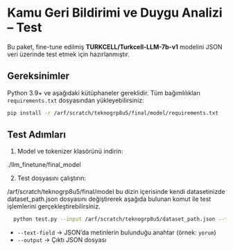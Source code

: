 
# Kamu Geri Bildirimi ve Duygu Analizi – Test

Bu paket, fine-tune edilmiş **TURKCELL/Turkcell-LLM-7b-v1** modelini JSON veri üzerinde test etmek için hazırlanmıştır.



## Gereksinimler

Python 3.9+ ve aşağıdaki kütüphaneler gereklidir. Tüm bağımlılıkları `requirements.txt` dosyasından yükleyebilirsiniz:

```bash
pip install -r /arf/scratch/teknogrp8u5/final/model/requirements.txt
```


## Test Adımları

1. Model ve tokenizer klasörünü indirin:
   
./llm_finetune/final_model


2. Test dosyasını çalıştırın:

/arf/scratch/teknogrp8u5/final/model bu dizin içerisinde kendi datasetinizde dataset_path.json  dosyasını değiştirerek aşağıda bulunan komut ile test işlemlerini gerçekleştirebilirsiniz.

```bash
  python test.py --input /arf/scratch/teknogrp8u5/dataset_path.json --text-field yorum --output /arf/scratch/teknogrp8u5/final/model/test_output.json
```

* `--text-field` → JSON’da metinlerin bulunduğu anahtar (örnek: `yorum`)
* `--output` → Çıktı JSON dosyası
